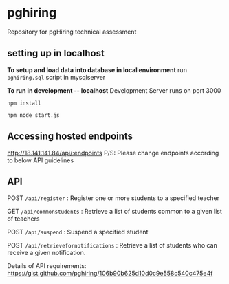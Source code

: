 # pghiring
Repository for pgHiring technical assessment

## setting up in localhost


**To setup and load data into database in local environment**
run `pghiring.sql` script in mysqlserver


**To run in development -- localhost**
Development Server runs on port 3000

`npm install`

`npm node start.js`


## Accessing hosted endpoints
http://18.141.141.84/api/:endpoints
P/S: Please change endpoints according to below API guidelines


## API

POST `/api/register`
: Register one or more students to a specified teacher

GET `/api/commonstudents`
: Retrieve a list of students common to a given list of teachers

POST `/api/suspend`
: Suspend a specified student

POST `/api/retrievefornotifications`
: Retrieve a list of students who can receive a given notification.

Details of API requirements: https://gist.github.com/pghiring/106b90b625d10d0c9e558c540c475e4f
